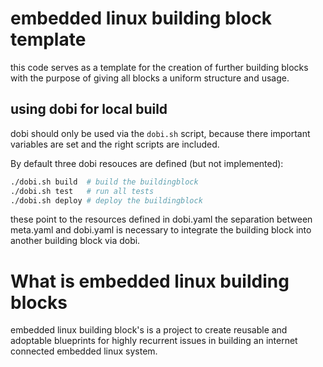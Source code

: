 
# embedded linux building block template

this code serves as a template for the creation of further building blocks with the purpose of giving all blocks a uniform structure and usage.

## using dobi for local build

dobi should only be used via the `dobi.sh` script, because there important variables are set and the right scripts are included.

By default three dobi resouces are defined (but not implemented):

```sh
./dobi.sh build  # build the buildingblock
./dobi.sh test   # run all tests
./dobi.sh deploy # deploy the buildingblock
```

these point to the resources defined in dobi.yaml
the separation between meta.yaml and dobi.yaml is necessary to integrate the building block into another building block via dobi.

# What is embedded linux building blocks

embedded linux building block's is a project to create reusable and
adoptable blueprints for highly recurrent issues in building an internet
connected embedded linux system.

